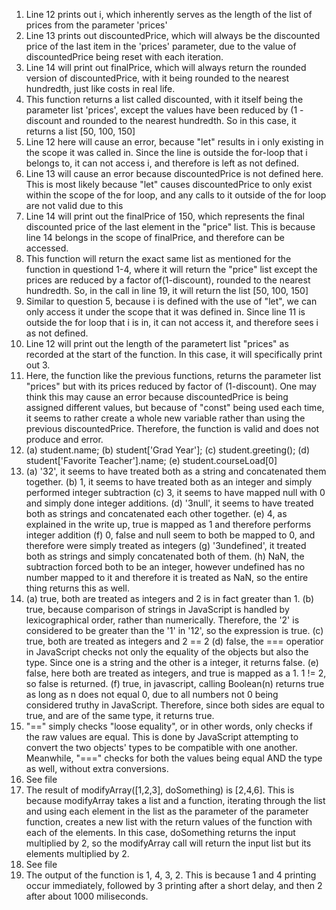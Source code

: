 1. Line 12 prints out i, which inherently serves as the length of the list of prices from the parameter 'prices'
2. Line 13 prints out discountedPrice, which will always be the discounted price of the last item in the 'prices' parameter, due to the value of discountedPrice being reset with each iteration.
3. Line 14 will print out finalPrice, which will always return the rounded version of discountedPrice, with it being rounded to the nearest hundredth, just like costs in real life.
4. This function returns a list called discounted, with it itself being the parameter list 'prices', except the values have been reduced by (1 - discount and rounded to the nearest hundredth. So in this case, it returns a list [50, 100, 150]
5.  Line 12 here will cause an error, because "let" results in i only existing in the scope it was called in. Since the line is outside the for-loop that i belongs to, it can not access i, and therefore is left as not defined.
6.  Line 13 will cause an error because discountedPrice is not defined here. This is most likely because "let" causes discountedPrice to only exist within the scope of the for loop, and any calls to it outside of the for loop are not valid due to this
7.  Line 14 will print out the finalPrice of 150, which represents the final discounted price of the last element in the "price" list. This is because line 14 belongs in the scope of finalPrice, and therefore can be accessed.
8.  This function will return the exact same list as mentioned for the function in questiond 1-4, where it will return the "price" list except the prices are reduced by a factor of(1-discount), rounded to the nearest hundredth. So, in the call in line 19, it will return the list [50, 100, 150]
9.  Similar to question 5, because i is defined with the use of "let", we can only access it under the scope that it was defined in. Since line 11 is outside the for loop that i is in, it can not access it, and therefore sees i as not defined.
10. Line 12 will print out the length of the parametert list "prices" as recorded at the start of the function. In this case, it will specifically print out 3.
11. Here, the function like the previous functions, returns the parameter list "prices" but with its prices reduced by factor of (1-discount). One may think this may cause an error because discountedPrice is being assigned different values, but because of "const" being used each time, it seems to rather create a whole new variable rather than using the previous discountedPrice. Therefore, the function is valid and does not produce and error.
12. (a) student.name; (b) student['Grad Year']; (c) student.greeting(); (d) student['Favorite Teacher'].name; (e) student.courseLoad[0]
13. (a) '32', it seems to have treated both as a string and concatenated them together. (b) 1, it seems to have treated both as an integer and simply performed integer subtraction (c) 3, it seems to have mapped null with 0 and simply done integer additions. (d) '3null', it seems to have treated both as strings and concatenated each other together. (e) 4, as explained in the write up, true is mapped as 1 and therefore performs integer addition (f) 0, false and null seem to both be mapped to 0, and therefore were simply treated as integers (g) '3undefined', it treated both as strings and simply concatenated both of them. (h) NaN, the subtraction forced both to be an integer, however undefined has no number mapped to it and therefore it is treated as NaN, so the entire thing returns this as well.
14. (a) true, both are treated as integers and 2 is in fact greater than 1. (b) true, because comparison of strings in JavaScript is handled by lexicographical order, rather than numerically. Therefore, the '2' is considered to be greater than the '1' in '12', so the expression is true. (c) true, both are treated as integers and 2 == 2 (d) false, the === operatior in JavaScript checks not only the equality of the objects but also the type. Since one is a string and the other is a integer, it returns false. (e) false, here both are treated as integers, and true is mapped as a 1. 1 != 2, so false is returned. (f) true, in javascript, calling Boolean(n) returns true as long as n does not equal 0, due to all numbers not 0 being considered truthy in JavaScript. Therefore, since both sides are equal to true, and are of the same type, it returns true.
15. "==" simply checks "loose equality", or in other words, only checks if the raw values are equal. This is done by JavaScript attempting to convert the two objects' types to be compatible with one another. Meanwhile, "===" checks for both the values being equal AND the type as well, without extra conversions.
16. See file
17. The result of modifyArray([1,2,3], doSomething) is [2,4,6]. This is because modifyArray takes a list and a function, iterating through the list and using each element in the list as the parameter of the parameter function, creates a new list with the return values of the function with each of the elements. In this case, doSomething returns the input multiplied by 2, so the modifyArray call will return the input list but its elements multiplied by 2.
18. See file
19. The output of the function is 1, 4, 3, 2. This is because 1 and 4 printing occur immediately, followed by 3 printing after a short delay, and then 2 after about 1000 miliseconds.